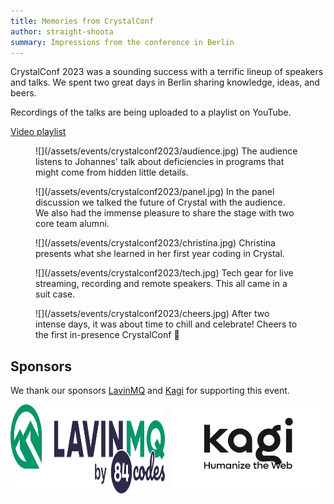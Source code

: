```yaml
---
title: Memories from CrystalConf
author: straight-shoota
summary: Impressions from the conference in Berlin
---
```


CrystalConf 2023 was a sounding success with a terrific lineup of speakers and talks.
We spent two great days in Berlin sharing knowledge, ideas, and beers.

Recordings of the talks are being uploaded to a playlist on YouTube.

<a href="https://youtube.com/playlist?list=PLt-CsM4G1WoadONHl3zPN_Ts5PqH8TgMZ" class="btn btn-large btn-flat">Video playlist</a>

<figure markdown="1">
  ![](/assets/events/crystalconf2023/audience.jpg)
  <caption>The audience listens to Johannes' talk about deficiencies in programs that might come from hidden little details.</caption>
</figure>

<figure markdown="1">
  ![](/assets/events/crystalconf2023/panel.jpg)
  <caption>In the panel discussion we talked the future of Crystal with the audience. We also had the immense pleasure to share the stage with two core team alumni.</caption>
</figure>

<figure markdown="1">
![](/assets/events/crystalconf2023/christina.jpg)
  <caption>Christina presents what she learned in her first year coding in Crystal.</caption>
</figure>

<figure markdown="1">
![](/assets/events/crystalconf2023/tech.jpg)
  <caption>Tech gear for live streaming, recording and remote speakers. This all came in a suit case.</caption>
</figure>

<figure markdown="1">
![](/assets/events/crystalconf2023/cheers.jpg)
  <caption>After two intense days, it was about time to chill and celebrate! Cheers to the first in-presence CrystalConf 🥂</caption>
</figure>

## Sponsors

We thank our sponsors <a href="https://lavinmq.com/">LavinMQ</a> and <a href="https://kagi.com/">Kagi</a> for supporting this event.

<div style="display: flex; gap: 10px;">
  <a href="https://lavinmq.com/" style="display: flex;">
    <img src="/assets/sponsors/lavinmq-84codes-dark.svg" width="260">
  </a>
  <a href="https://kagi.com/" style="display: flex;">
    <img src="/assets/sponsors/kagi.svg" width="260">
  </a>
</div>
